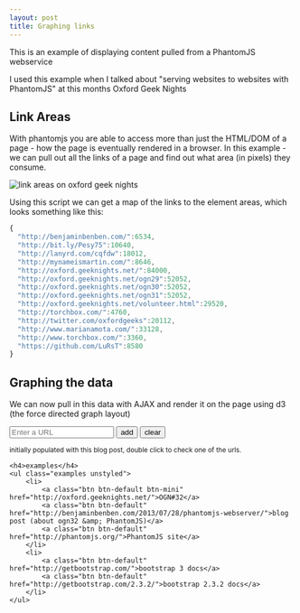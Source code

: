 ```yaml
---
layout: post
title: Graphing links
---
```


<p class="lead">This is an example of displaying content pulled from a PhantomJS webservice</p>

I used this example when I talked about "serving websites to websites with PhantomJS" at this months Oxford Geek Nights

## Link Areas

With phantomjs you are able to access more than just the HTML/DOM of a page - how the page is eventually rendered in a browser.  In this example - we can pull out all the links of a page and find out what area (in pixels) they consume.

<p><img class="img-responsive" alt="link areas on oxford geek nights" src="/img/link-areas.png"/></p>

Using this script we can get a map of the links to the element areas, which looks something like this:

```js
{
  "http://benjaminbenben.com/":6534,
  "http://bit.ly/Pesy75":10640,
  "http://lanyrd.com/cqfdw":18012,
  "http://mynameismartin.com/":8646,
  "http://oxford.geeknights.net/":84000,
  "http://oxford.geeknights.net/ogn29":52052,
  "http://oxford.geeknights.net/ogn30":52052,
  "http://oxford.geeknights.net/ogn31":52052,
  "http://oxford.geeknights.net/volunteer.html":29520,
  "http://torchbox.com/":4760,
  "http://twitter.com/oxfordgeeks":20112,
  "http://www.marianamota.com/":33128,
  "http://www.torchbox.com/":3360,
  "https://github.com/LuRsT":8580
}
```

## Graphing the data

We can now pull in this data with AJAX and render it on the page using d3 (the force directed graph layout)


<div class="cr" data-cr="link-areas" data-cr-defer="">
	<form class="form-inline" action="http://ogn32-link-areas.herokuapp.com">
		<input type="url" name="url" class="visurl form-control" placeholder="Enter a URL" required="required"/>
		<input type="submit" class="btn btn-primary" value="add" />
		<button class="btn btn-default">clear</button>
	</form>
	<div class="vis"><!----></div>
	<p><small>initially populated with this blog post, double click to check one of the urls.</small></p>


	<h4>examples</h4>
	<ul class="examples unstyled">
		<li>
			<a class="btn btn-default btn-mini" href="http://oxford.geeknights.net/">OGN#32</a> 
			<a class="btn btn-default" href="http://benjaminbenben.com/2013/07/28/phantomjs-webserver/">blog post (about ogn32 &amp; PhantomJS)</a> 
			<a class="btn btn-default" href="http://phantomjs.org/">PhantomJS site</a>
		</li>
		<li>
			<a class="btn btn-default" href="http://getbootstrap.com/">bootstrap 3 docs</a> 
			<a class="btn btn-default" href="http://getbootstrap.com/2.3.2/">bootstrap 2.3.2 docs</a>
		</li>
	</ul>
</div>
